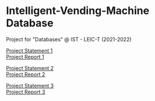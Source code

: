 # Intelligent-Vending-Machine Database
Project for "Databases" @ IST - LEIC-T (2021-2022)

[Project Statement 1](docs/enunciado/enunciado1.pdf)\
[Project Report 1](docs/e1/delivery-01-64.pdf)

[Project Statement 2](docs/enunciado/enunciado2.pdf)\
[Project Report 2](docs/e2/delivery-02-64.pdf)

[Project Statement 3](docs/enunciado/enunciado3.pdf)\
[Project Report 3](docs/e3/64-relatorio.pdf)
